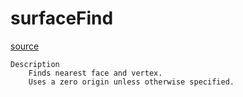 # surfaceFind

[source](github.com/OpenFOAM-jp/OpenFOAM-utilities-tutorials-jp/blob/master/v1906/surface/surfaceFind/surfaceFind.C/surfaceFind.C)

```
Description
    Finds nearest face and vertex.
    Uses a zero origin unless otherwise specified.


```


